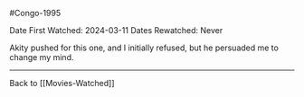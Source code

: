 #Congo-1995

Date First Watched:  2024-03-11
Dates Rewatched:  Never

Akity pushed for this one, and I initially refused, but he persuaded me to change my mind.

---
Back to [[Movies-Watched]]